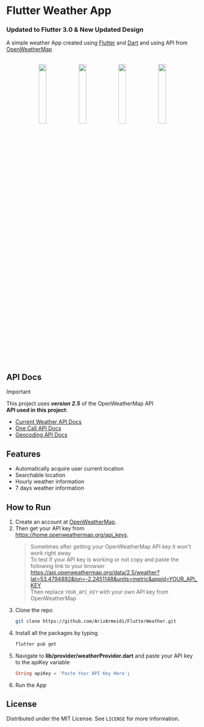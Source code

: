 # Flutter Weather App
### Updated to Flutter 3.0 & New Updated Design

A simple weather App created using [Flutter](https://flutter.dev/) and [Dart](https://dart.dev/) and using API from [OpenWeatherMap](https://openweathermap.org/)</br></br>

<p align="center">
<img src="https://github.com/ArizArmeidi/FlutterWeather/assets/60814961/ab3f4a18-e6bb-4688-b70b-305611d7e8b5" width="20%"></img> 
<img src="https://github.com/ArizArmeidi/FlutterWeather/assets/60814961/95cba2e0-62b7-40b5-93b2-f16ee95c96a1" width="20%"></img> 
<img src="https://github.com/ArizArmeidi/FlutterWeather/assets/60814961/9638b4d9-ec4d-4401-9052-dacaac2f7ef6" width="20%"></img> 
<img src="https://github.com/ArizArmeidi/FlutterWeather/assets/60814961/5189de89-1a3d-499a-867b-d12b856653a6" width="20%"></img>
</p>

## API Docs   
> [!IMPORTANT] 
> This project uses **_version 2.5_** of the OpenWeatherMap API</br>
> **API used in this project**:</br>
> - [Current Weather API Docs](https://openweathermap.org/current#one)</br>
> - [One Call API Docs](https://openweathermap.org/api/one-call-api#data)</br>
> - [Geocoding API Docs](https://openweathermap.org/api/geocoding-api)</br>


## Features      
- Automatically acquire user current location
- Searchable location
- Hourly weather information
- 7 days weather information          


## How to Run
1. Create an account at [OpenWeatherMap](https://openweathermap.org/).
2. Then get your API key from https://home.openweathermap.org/api_keys.
   >Sometimes after getting your OpenWeatherMap API key it won't work right away </br>
   >To test if your API key is working or not copy and paste the following link to your browser</br>
   >https://api.openweathermap.org/data/2.5/weather?lat=53.4794892&lon=-2.2451148&units=metric&appid=YOUR_API_KEY</br>
   >Then replace `YOUR_API_KEY` with your own API key from OpenWeatherMap
3. Clone the repo
   ```sh
   git clone https://github.com/ArizArmeidi/FlutterWeather.git
   ```
4. Install all the packages by typing
   ```sh
   flutter pub get
   ```
5. Navigate to **lib/provider/weatherProvider.dart** and paste your API key to the apiKey variable
   ```dart
   String apiKey = 'Paste Your API Key Here';
   ```
6. Run the App


## License
Distributed under the MIT License. See `LICENSE` for more information.
